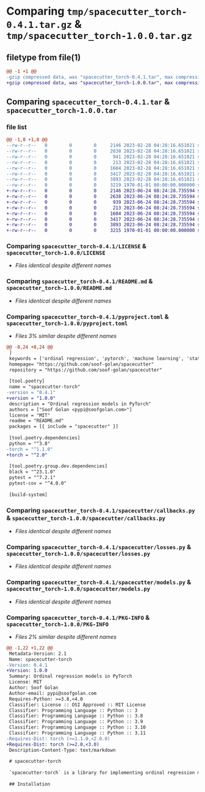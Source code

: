 # Comparing `tmp/spacecutter_torch-0.4.1.tar.gz` & `tmp/spacecutter_torch-1.0.0.tar.gz`

## filetype from file(1)

```diff
@@ -1 +1 @@
-gzip compressed data, was "spacecutter_torch-0.4.1.tar", max compression
+gzip compressed data, was "spacecutter_torch-1.0.0.tar", max compression
```

## Comparing `spacecutter_torch-0.4.1.tar` & `spacecutter_torch-1.0.0.tar`

### file list

```diff
@@ -1,8 +1,8 @@
--rw-r--r--   0        0        0     2146 2023-02-28 04:28:16.651021 spacecutter_torch-0.4.1/LICENSE
--rw-r--r--   0        0        0     2638 2023-02-28 04:28:16.651021 spacecutter_torch-0.4.1/README.md
--rw-r--r--   0        0        0      941 2023-02-28 04:28:16.651021 spacecutter_torch-0.4.1/pyproject.toml
--rw-r--r--   0        0        0      213 2023-02-28 04:28:16.651021 spacecutter_torch-0.4.1/spacecutter/__init__.py
--rw-r--r--   0        0        0     1604 2023-02-28 04:28:16.651021 spacecutter_torch-0.4.1/spacecutter/callbacks.py
--rw-r--r--   0        0        0     3417 2023-02-28 04:28:16.651021 spacecutter_torch-0.4.1/spacecutter/losses.py
--rw-r--r--   0        0        0     3893 2023-02-28 04:28:16.651021 spacecutter_torch-0.4.1/spacecutter/models.py
--rw-r--r--   0        0        0     3219 1970-01-01 00:00:00.000000 spacecutter_torch-0.4.1/PKG-INFO
+-rw-r--r--   0        0        0     2146 2023-06-24 08:24:28.735594 spacecutter_torch-1.0.0/LICENSE
+-rw-r--r--   0        0        0     2638 2023-06-24 08:24:28.735594 spacecutter_torch-1.0.0/README.md
+-rw-r--r--   0        0        0      939 2023-06-24 08:24:28.735594 spacecutter_torch-1.0.0/pyproject.toml
+-rw-r--r--   0        0        0      213 2023-06-24 08:24:28.735594 spacecutter_torch-1.0.0/spacecutter/__init__.py
+-rw-r--r--   0        0        0     1604 2023-06-24 08:24:28.735594 spacecutter_torch-1.0.0/spacecutter/callbacks.py
+-rw-r--r--   0        0        0     3417 2023-06-24 08:24:28.735594 spacecutter_torch-1.0.0/spacecutter/losses.py
+-rw-r--r--   0        0        0     3893 2023-06-24 08:24:28.735594 spacecutter_torch-1.0.0/spacecutter/models.py
+-rw-r--r--   0        0        0     3215 1970-01-01 00:00:00.000000 spacecutter_torch-1.0.0/PKG-INFO
```

### Comparing `spacecutter_torch-0.4.1/LICENSE` & `spacecutter_torch-1.0.0/LICENSE`

 * *Files identical despite different names*

### Comparing `spacecutter_torch-0.4.1/README.md` & `spacecutter_torch-1.0.0/README.md`

 * *Files identical despite different names*

### Comparing `spacecutter_torch-0.4.1/pyproject.toml` & `spacecutter_torch-1.0.0/pyproject.toml`

 * *Files 3% similar despite different names*

```diff
@@ -8,24 +8,24 @@
 ]
 keywords = ['ordinal regression', 'pytorch', 'machine learning', 'statistics', 'regression']
 homepage= "https://github.com/soof-golan/spacecutter"
 repository = "https://github.com/soof-golan/spacecutter"
 
 [tool.poetry]
 name = "spacecutter-torch"
-version = "0.4.1"
+version = "1.0.0"
 description = "Ordinal regression models in PyTorch"
 authors = ["Soof Golan <pypi@soofgolan.com>"]
 license = "MIT"
 readme = "README.md"
 packages = [{ include = "spacecutter" }]
 
 [tool.poetry.dependencies]
 python = "^3.8"
-torch = "^1.1.0"
+torch = "^2.0"
 
 [tool.poetry.group.dev.dependencies]
 black = "^23.1.0"
 pytest = "^7.2.1"
 pytest-cov = "^4.0.0"
 
 [build-system]
```

### Comparing `spacecutter_torch-0.4.1/spacecutter/callbacks.py` & `spacecutter_torch-1.0.0/spacecutter/callbacks.py`

 * *Files identical despite different names*

### Comparing `spacecutter_torch-0.4.1/spacecutter/losses.py` & `spacecutter_torch-1.0.0/spacecutter/losses.py`

 * *Files identical despite different names*

### Comparing `spacecutter_torch-0.4.1/spacecutter/models.py` & `spacecutter_torch-1.0.0/spacecutter/models.py`

 * *Files identical despite different names*

### Comparing `spacecutter_torch-0.4.1/PKG-INFO` & `spacecutter_torch-1.0.0/PKG-INFO`

 * *Files 2% similar despite different names*

```diff
@@ -1,22 +1,22 @@
 Metadata-Version: 2.1
 Name: spacecutter-torch
-Version: 0.4.1
+Version: 1.0.0
 Summary: Ordinal regression models in PyTorch
 License: MIT
 Author: Soof Golan
 Author-email: pypi@soofgolan.com
 Requires-Python: >=3.8,<4.0
 Classifier: License :: OSI Approved :: MIT License
 Classifier: Programming Language :: Python :: 3
 Classifier: Programming Language :: Python :: 3.8
 Classifier: Programming Language :: Python :: 3.9
 Classifier: Programming Language :: Python :: 3.10
 Classifier: Programming Language :: Python :: 3.11
-Requires-Dist: torch (>=1.1.0,<2.0.0)
+Requires-Dist: torch (>=2.0,<3.0)
 Description-Content-Type: text/markdown
 
 # spacecutter-torch
 
 `spacecutter-torch` is a library for implementing ordinal regression models in PyTorch. The library consists of models and loss functions.
 
 ## Installation
```

